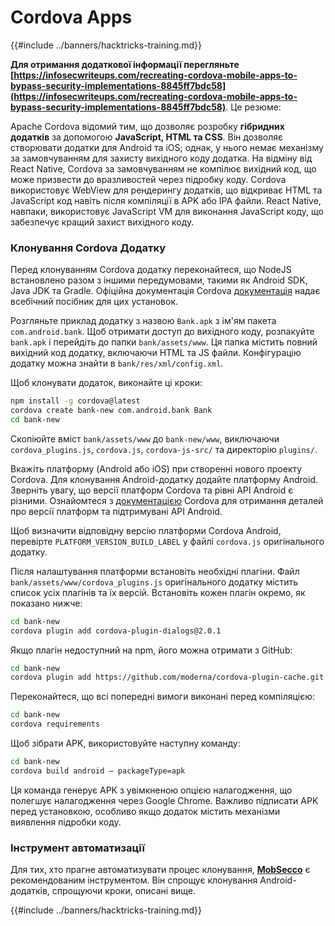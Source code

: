 # Cordova Apps

{{#include ../banners/hacktricks-training.md}}

**Для отримання додаткової інформації перегляньте [https://infosecwriteups.com/recreating-cordova-mobile-apps-to-bypass-security-implementations-8845ff7bdc58](https://infosecwriteups.com/recreating-cordova-mobile-apps-to-bypass-security-implementations-8845ff7bdc58)**. Це резюме:

Apache Cordova відомий тим, що дозволяє розробку **гібридних додатків** за допомогою **JavaScript, HTML та CSS**. Він дозволяє створювати додатки для Android та iOS; однак, у нього немає механізму за замовчуванням для захисту вихідного коду додатка. На відміну від React Native, Cordova за замовчуванням не компілює вихідний код, що може призвести до вразливостей через підробку коду. Cordova використовує WebView для рендерингу додатків, що відкриває HTML та JavaScript код навіть після компіляції в APK або IPA файли. React Native, навпаки, використовує JavaScript VM для виконання JavaScript коду, що забезпечує кращий захист вихідного коду.

### Клонування Cordova Додатку

Перед клонуванням Cordova додатку переконайтеся, що NodeJS встановлено разом з іншими передумовами, такими як Android SDK, Java JDK та Gradle. Офіційна документація Cordova [документація](https://cordova.apache.org/docs/en/11.x/guide/cli/#install-pre-requisites-for-building) надає всебічний посібник для цих установок.

Розгляньте приклад додатку з назвою `Bank.apk` з ім'ям пакета `com.android.bank`. Щоб отримати доступ до вихідного коду, розпакуйте `bank.apk` і перейдіть до папки `bank/assets/www`. Ця папка містить повний вихідний код додатку, включаючи HTML та JS файли. Конфігурацію додатку можна знайти в `bank/res/xml/config.xml`.

Щоб клонувати додаток, виконайте ці кроки:
```bash
npm install -g cordova@latest
cordova create bank-new com.android.bank Bank
cd bank-new
```
Скопіюйте вміст `bank/assets/www` до `bank-new/www`, виключаючи `cordova_plugins.js`, `cordova.js`, `cordova-js-src/` та директорію `plugins/`.

Вкажіть платформу (Android або iOS) при створенні нового проекту Cordova. Для клонування Android-додатку додайте платформу Android. Зверніть увагу, що версії платформ Cordova та рівні API Android є різними. Ознайомтеся з [документацією](https://cordova.apache.org/docs/en/11.x/guide/platforms/android/) Cordova для отримання деталей про версії платформ та підтримувані API Android.

Щоб визначити відповідну версію платформи Cordova Android, перевірте `PLATFORM_VERSION_BUILD_LABEL` у файлі `cordova.js` оригінального додатку.

Після налаштування платформи встановіть необхідні плагіни. Файл `bank/assets/www/cordova_plugins.js` оригінального додатку містить список усіх плагінів та їх версій. Встановіть кожен плагін окремо, як показано нижче:
```bash
cd bank-new
cordova plugin add cordova-plugin-dialogs@2.0.1
```
Якщо плагін недоступний на npm, його можна отримати з GitHub:
```bash
cd bank-new
cordova plugin add https://github.com/moderna/cordova-plugin-cache.git
```
Переконайтеся, що всі попередні вимоги виконані перед компіляцією:
```bash
cd bank-new
cordova requirements
```
Щоб зібрати APK, використовуйте наступну команду:
```bash
cd bank-new
cordova build android — packageType=apk
```
Ця команда генерує APK з увімкненою опцією налагодження, що полегшує налагодження через Google Chrome. Важливо підписати APK перед установкою, особливо якщо додаток містить механізми виявлення підробки коду.

### Інструмент автоматизації

Для тих, хто прагне автоматизувати процес клонування, **[MobSecco](https://github.com/Anof-cyber/MobSecco)** є рекомендованим інструментом. Він спрощує клонування Android-додатків, спрощуючи кроки, описані вище.

{{#include ../banners/hacktricks-training.md}}
